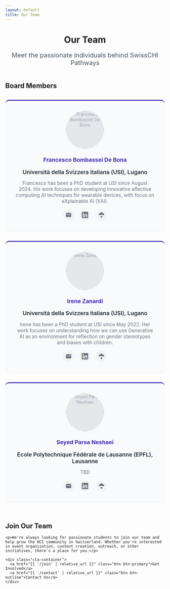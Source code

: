```yaml
---
layout: default
title: Our Team
---
```


<div class="container">
  <div class="team-header">
    <h1>Our Team</h1>
    <p class="lead">Meet the passionate individuals behind SwissCHI Pathways</p>
  </div>
  <div class="team-section">
    <h2>Board Members</h2>
    <div class="team-grid">
      <div class="team-member">
        <div class="member-photo">
          <div class="photo-placeholder">
            <img src="{{ '/assets/images/team/francesco.jpeg' | relative_url }}" alt="Francesco Bombassei De Bona" width="100" height="100">
          </div>
        </div>
        <div class="member-info">
          <h3>Francesco Bombassei De Bona</h3>
          <p class="member-affiliation">Università della Svizzera italiana (USI), Lugano</p>
          <p class="member-bio">Francesco has been a PhD student at USI since August 2024. His work focuses on developing innovative affective computing AI techniques for wearable devices, with focus on eXplainable AI (XAI).</p>
          <div class="member-links">
            <a href="mailto:bombafr@usi.ch" class="social-link" title="Email">
              <svg width="20" height="20" viewBox="0 0 24 24" fill="currentColor">
                <path d="M20 4H4c-1.1 0-1.99.9-1.99 2L2 18c0 1.1.9 2 2 2h16c1.1 0 2-.9 2-2V6c0-1.1-.9-2-2-2zm0 4l-8 5-8-5V6l8 5 8-5v2z"/>
              </svg>
            </a>
            <a href="https://www.linkedin.com/in/frabomba6/" class="social-link" title="LinkedIn">
              <svg width="20" height="20" viewBox="0 0 24 24" fill="currentColor">
                <path d="M20.447 20.452h-3.554v-5.569c0-1.328-.027-3.037-1.852-3.037-1.853 0-2.136 1.445-2.136 2.939v5.667H9.351V9h3.414v1.561h.046c.477-.9 1.637-1.85 3.37-1.85 3.601 0 4.267 2.37 4.267 5.455v6.286zM5.337 7.433c-1.144 0-2.063-.926-2.063-2.065 0-1.138.92-2.063 2.063-2.063 1.14 0 2.064.925 2.064 2.063 0 1.139-.925 2.065-2.064 2.065zm1.782 13.019H3.555V9h3.564v11.452zM22.225 0H1.771C.792 0 0 .774 0 1.729v20.542C0 23.227.792 24 1.771 24h20.451C23.2 24 24 23.227 24 22.271V1.729C24 .774 23.2 0 22.222 0h.003z"/>
              </svg>
            </a>
            <a href="https://scholar.google.com/citations?user=vCqZb34AAAAJ" class="social-link" title="Google Scholar">
              <svg width="20" height="20" viewBox="0 0 24 24" fill="currentColor">
                <path d="M5.242 13.769L0.5 9.5 12 1l11.5 8.5-4.742 4.269C17.548 12.179 14.992 11.5 12 11.5s-5.548.679-6.758 2.269z"/>
                <path d="M12 15.5c-1.933 0-3.5 1.567-3.5 3.5s1.567 3.5 3.5 3.5 3.5-1.567 3.5-3.5-1.567-3.5-3.5-3.5z"/>
              </svg>
            </a>
          </div>
        </div>
      </div>
      <div class="team-member">
        <div class="member-photo">
          <div class="photo-placeholder">
            <img src="{{ '/assets/images/team/irene.png' | relative_url }}" alt="Irene Zanardi" width="100" height="100">
          </div>
        </div>
        <div class="member-info">
          <h3>Irene Zanardi</h3>
          <p class="member-affiliation">Università della Svizzera italiana (USI), Lugano</p>
          <p class="member-bio">Irene has been a PhD student at USI since May 2022. Her work focuses on understanding how we can use Generative AI as an environment for reflection on gender stereotypes and biases with children.</p>
          <div class="member-links">
            <a href="mailto:irene.zanardi@usi.ch" class="social-link" title="Email">
              <svg width="20" height="20" viewBox="0 0 24 24" fill="currentColor">
                <path d="M20 4H4c-1.1 0-1.99.9-1.99 2L2 18c0 1.1.9 2 2 2h16c1.1 0 2-.9 2-2V6c0-1.1-.9-2-2-2zm0 4l-8 5-8-5V6l8 5 8-5v2z"/>
              </svg>
            </a>
            <a href="https://www.linkedin.com/in/irenezanardi/" class="social-link" title="LinkedIn">
              <svg width="20" height="20" viewBox="0 0 24 24" fill="currentColor">
                <path d="M20.447 20.452h-3.554v-5.569c0-1.328-.027-3.037-1.852-3.037-1.853 0-2.136 1.445-2.136 2.939v5.667H9.351V9h3.414v1.561h.046c.477-.9 1.637-1.85 3.37-1.85 3.601 0 4.267 2.37 4.267 5.455v6.286zM5.337 7.433c-1.144 0-2.063-.926-2.063-2.065 0-1.138.92-2.063 2.063-2.063 1.14 0 2.064.925 2.064 2.063 0 1.139-.925 2.065-2.064 2.065zm1.782 13.019H3.555V9h3.564v11.452zM22.225 0H1.771C.792 0 0 .774 0 1.729v20.542C0 23.227.792 24 1.771 24h20.451C23.2 24 24 23.227 24 22.271V1.729C24 .774 23.2 0 22.222 0h.003z"/>
              </svg>
            </a>
            <a href="https://scholar.google.com/citations?user=kQNcBCoAAAAJ" class="social-link" title="Google Scholar">
              <svg width="20" height="20" viewBox="0 0 24 24" fill="currentColor">
                <path d="M5.242 13.769L0.5 9.5 12 1l11.5 8.5-4.742 4.269C17.548 12.179 14.992 11.5 12 11.5s-5.548.679-6.758 2.269z"/>
                <path d="M12 15.5c-1.933 0-3.5 1.567-3.5 3.5s1.567 3.5 3.5 3.5 3.5-1.567 3.5-3.5-1.567-3.5-3.5-3.5z"/>
              </svg>
            </a>
          </div>
        </div>
      </div>
      <div class="team-member">
        <div class="member-photo">
          <div class="photo-placeholder">
            <img src="{{ '/assets/images/team/parsa.jpeg' | relative_url }}" alt="Seyed Parsa Neshaei" width="100" height="100">
          </div>
        </div>
        <div class="member-info">
          <h3>Seyed Parsa Neshaei</h3>
          <p class="member-affiliation">Ecole Polytechnique Fédérale de Lausanne (EPFL), Lausanne</p>
          <p class="member-bio">TBD</p>
          <div class="member-links">
            <a href="mailto:seyed.neshaei@epfl.ch" class="social-link" title="Email">
              <svg width="20" height="20" viewBox="0 0 24 24" fill="currentColor">
                <path d="M20 4H4c-1.1 0-1.99.9-1.99 2L2 18c0 1.1.9 2 2 2h16c1.1 0 2-.9 2-2V6c0-1.1-.9-2-2-2zm0 4l-8 5-8-5V6l8 5 8-5v2z"/>
              </svg>
            </a>
            <a href="https://www.linkedin.com/in/spneshaei/" class="social-link" title="LinkedIn">
              <svg width="20" height="20" viewBox="0 0 24 24" fill="currentColor">
                <path d="M20.447 20.452h-3.554v-5.569c0-1.328-.027-3.037-1.852-3.037-1.853 0-2.136 1.445-2.136 2.939v5.667H9.351V9h3.414v1.561h.046c.477-.9 1.637-1.85 3.37-1.85 3.601 0 4.267 2.37 4.267 5.455v6.286zM5.337 7.433c-1.144 0-2.063-.926-2.063-2.065 0-1.138.92-2.063 2.063-2.063 1.14 0 2.064.925 2.064 2.063 0 1.139-.925 2.065-2.064 2.065zm1.782 13.019H3.555V9h3.564v11.452zM22.225 0H1.771C.792 0 0 .774 0 1.729v20.542C0 23.227.792 24 1.771 24h20.451C23.2 24 24 23.227 24 22.271V1.729C24 .774 23.2 0 22.222 0h.003z"/>
              </svg>
            </a>
            <a href="https://scholar.google.com/citations?user=hZFxf-kAAAAJ" class="social-link" title="Google Scholar">
              <svg width="20" height="20" viewBox="0 0 24 24" fill="currentColor">
                <path d="M5.242 13.769L0.5 9.5 12 1l11.5 8.5-4.742 4.269C17.548 12.179 14.992 11.5 12 11.5s-5.548.679-6.758 2.269z"/>
                <path d="M12 15.5c-1.933 0-3.5 1.567-3.5 3.5s1.567 3.5 3.5 3.5 3.5-1.567 3.5-3.5-1.567-3.5-3.5-3.5z"/>
              </svg>
            </a>
          </div>
        </div>
      </div>
    </div>
  </div>
  
  <!-- <div class="team-section">
    <h2>Advisory Board</h2>
    
    <div class="advisors-grid">
      <div class="advisor-card">
        <h3>Faculty Advisors</h3>
        <p>We work closely with HCI faculty members from Swiss universities to ensure our activities align with academic excellence and research opportunities.</p>
      </div>
      
      <div class="advisor-card">
        <h3>Industry Mentors</h3>
        <p>Experienced professionals from the Swiss tech industry provide guidance on career development and real-world applications of HCI principles.</p>
      </div>
      
      <div class="advisor-card">
        <h3>SwissCHI Representatives</h3>
        <p>Direct connection to the Swiss Computer-Human Interaction Association ensures alignment with the broader HCI community in Switzerland.</p>
      </div>
    </div>
  </div> -->
  
  <div class="team-section">
    <h2>Join Our Team</h2>
    
    <p>We're always looking for passionate students to join our team and help grow the HCI community in Switzerland. Whether you're interested in event organization, content creation, outreach, or other initiatives, there's a place for you.</p>
    
    <div class="cta-container">
      <a href="{{ '/join' | relative_url }}" class="btn btn-primary">Get Involved</a>
      <a href="{{ '/contact' | relative_url }}" class="btn btn-outline">Contact Us</a>
    </div>
  </div>
</div>

<style>
  .team-header {
    text-align: center;
    margin-bottom: 3rem;
  }
  
  .team-header h1:after {
    margin: 0.75rem auto 0;
  }
  
  .lead {
    font-size: 1.25rem;
    color: #4b5563;
  }
  
  .team-section {
    margin-bottom: 4rem;
  }
  
  .team-grid {
    display: grid;
    grid-template-columns: repeat(auto-fit, minmax(280px, 1fr));
    gap: 2rem;
    margin-top: 2rem;
  }
  
  .team-member {
    background-color: #f9fafb;
    border-radius: 12px;
    padding: 2rem;
    text-align: center;
    box-shadow: 0 2px 4px rgba(0, 0, 0, 0.05);
    border-top: 3px solid #3C2FB3;
  }
  
  .member-photo {
    margin-bottom: 1.5rem;
  }
  
  .photo-placeholder {
    width: 120px;
    height: 120px;
    background-color: #e5e7eb;
    border-radius: 50%;
    display: flex;
    align-items: center;
    justify-content: center;
    margin: 0 auto;
    color: #9ca3af;
    overflow: hidden;
  }
  
  .photo-placeholder img {
    width: 100%;
    height: 100%;
    object-fit: cover;
    border-radius: 50%;
  }
  
  .member-info h3 {
    color: #3C2FB3;
    margin-bottom: 0.5rem;
    font-size: 1.1rem;
  }
  
  .member-affiliation {
    font-weight: 600;
    font-size: 1.1rem;
    margin-bottom: 0.5rem;
    color: #1f2937;
  }
  
  .member-bio {
    color: #6b7280;
    font-size: 0.95rem;
    margin-bottom: 1rem;
  }
  
  .member-links {
    display: flex;
    justify-content: center;
    gap: 1rem;
    margin-top: 1rem;
  }
  
  .social-link {
    color: #6b7280;
    transition: color 0.2s ease;
    padding: 0.5rem;
    border-radius: 50%;
    background-color: #f3f4f6;
    display: flex;
    align-items: center;
    justify-content: center;
    text-decoration: none;
  }
  
  .social-link:hover {
    color: #3C2FB3;
    background-color: #e5e7eb;
  }
  
  .advisors-grid {
    display: grid;
    grid-template-columns: repeat(auto-fit, minmax(300px, 1fr));
    gap: 1.5rem;
    margin-top: 2rem;
  }
  
  .advisor-card {
    background-color: #f9fafb;
    border-radius: 12px;
    padding: 1.5rem;
    box-shadow: 0 2px 4px rgba(0, 0, 0, 0.05);
    border-left: 4px solid #3C2FB3;
  }
  
  .advisor-card h3 {
    color: #3C2FB3;
    margin-bottom: 0.75rem;
  }
  
  .cta-container {
    display: flex;
    gap: 1rem;
    margin-top: 2rem;
    justify-content: center;
    flex-wrap: wrap;
  }
  
  @media (max-width: 768px) {
    .team-grid {
      grid-template-columns: 1fr;
    }
    
    .advisors-grid {
      grid-template-columns: 1fr;
    }
    
    .cta-container {
      flex-direction: column;
      align-items: center;
    }
  }
</style>